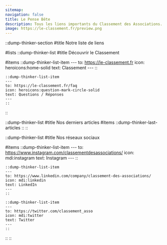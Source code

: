 ```yaml
---
sitemap:
navigation: false
title: Le Pense Bête
description: Tous les liens importants du Classement des Associations.
image: https://le-classement.fr/preview.png
---
```


::dump-thinker-section
#title
Notre liste de liens

#lists
  ::dump-thinker-list
  #title
  Découvrir le Classement

  #items
    ::dump-thinker-list-item
    ---
    to: https://le-classement.fr
    icon: heroicons:home-solid
    text: Classement
    ---
    ::

    ::dump-thinker-list-item
    ---
    to: https://le-classement.fr/faq
    icon: heroicons:question-mark-circle-solid
    text: Questions / Réponses
    ---
    ::
  ::

  ::dump-thinker-list
  #title
  Nos derniers articles
  #items
    ::dump-thinker-last-articles
    ::
  ::

  ::dump-thinker-list
  #title
  Nos réseaux sociaux

  #items
    ::dump-thinker-list-item
    ---
    to: https://www.instagram.com/classementdesassociations/
    icon: mdi:instagram
    text: Instagram
    ---
    ::

    ::dump-thinker-list-item
    ---
    to: https://www.linkedin.com/company/classement-des-associations/
    icon: mdi:linkedin
    text: LinkedIn
    ---
    ::
    
    ::dump-thinker-list-item
    ---
    to: https://twitter.com/classement_asso
    icon: mdi:twitter
    text: Twitter
    ---
    ::
  ::
::
